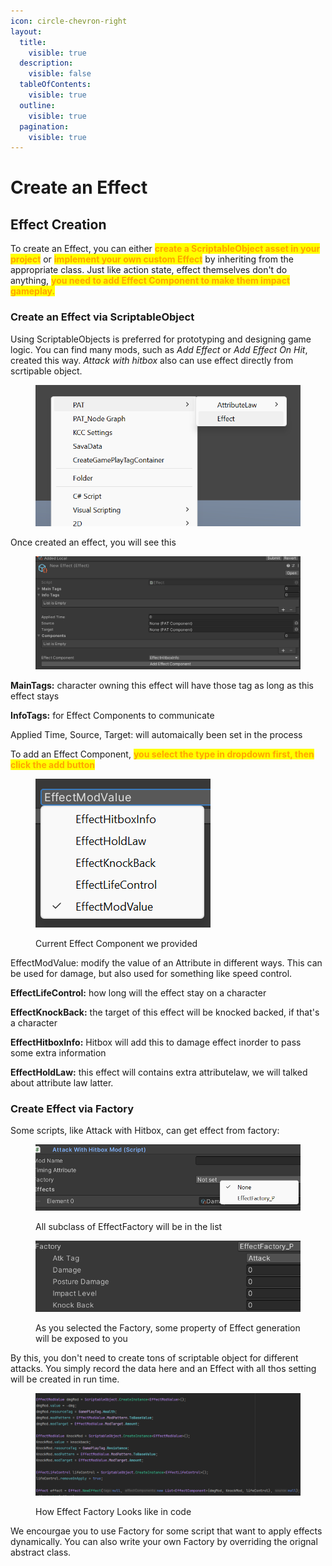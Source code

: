 ```yaml
---
icon: circle-chevron-right
layout:
  title:
    visible: true
  description:
    visible: false
  tableOfContents:
    visible: true
  outline:
    visible: true
  pagination:
    visible: true
---
```


# Create an Effect

## Effect Creation

&#x20;To create an Effect, you can either <mark style="color:orange;">**create a ScriptableObject asset in your project**</mark> or <mark style="color:orange;">**implement your own custom Effect**</mark> by inheriting from the appropriate class. Just like action state, effect themselves don't do anything, <mark style="color:orange;">**you need to add Effect Component to make them impact gameplay.**</mark>&#x20;

### Create an Effect via ScriptableObject

Using ScriptableObjects is preferred for prototyping and designing game logic. You can find many mods, such as _Add Effect_ or _Add Effect On Hit_, created this way. _Attack with hitbox_ also can use effect directly from scrtipable object.

<figure><img src="../../.gitbook/assets/image (71).png" alt=""><figcaption></figcaption></figure>

Once created an effect, you will see this

<figure><img src="../../.gitbook/assets/image (72).png" alt=""><figcaption></figcaption></figure>

**MainTags:** character owning this effect will have those tag as long as this effect stays

**InfoTags:** for Effect Components to communicate

Applied Time, Source, Target: will automaically been set in the process

To add an Effect Component, <mark style="color:orange;">**you select the type in dropdown first, then click the add button**</mark>

<figure><img src="../../.gitbook/assets/image (73).png" alt=""><figcaption><p>Current Effect Component we provided</p></figcaption></figure>

EffectModValue: modify the value of an Attribute in different ways. This can be used for damage, but also used for something like speed control.

**EffectLifeControl:** how long will the effect stay on a character

**EffectKnockBack:** the target of this effect will be knocked backed, if that's a character

**EffectHitboxInfo:** Hitbox will add this to damage effect inorder to pass some extra information

**EffectHoldLaw:** this effect will contains extra attributelaw, we will talked about attribute law latter.

### Create Effect via Factory

Some scripts, like Attack with Hitbox, can get effect from factory:

<figure><img src="../../.gitbook/assets/image (74).png" alt=""><figcaption><p>All subclass of EffectFactory will be in the list</p></figcaption></figure>

<figure><img src="../../.gitbook/assets/image (75).png" alt=""><figcaption><p>As you selected the Factory, some property of Effect generation will be exposed to you</p></figcaption></figure>

By this, you don't need to create tons of scriptable object for different attacks. You simply record the data here and an Effect with all thos setting will be created in run time.

<figure><img src="../../.gitbook/assets/image (1) (1) (1) (1) (1).png" alt=""><figcaption><p>How Effect Factory Looks like in code</p></figcaption></figure>

We encourgae you to use Factory for some script that want to apply effects dynamically. You can also write your own Factory by overriding the orignal abstract class.


